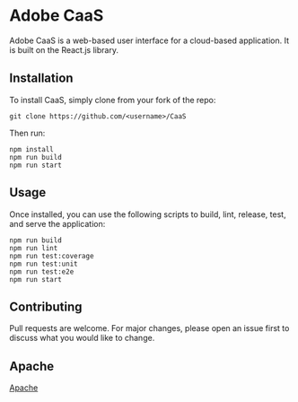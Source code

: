 # Adobe CaaS

Adobe CaaS is a web-based user interface for a cloud-based application. It is built on the React.js library.

## Installation

To install CaaS, simply clone from your fork of the repo:

```
git clone https://github.com/<username>/CaaS
```

Then run:
```
npm install
npm run build
npm run start
```

## Usage

Once installed, you can use the following scripts to build, lint, release, test, and serve the application:

```
npm run build
npm run lint
npm run test:coverage
npm run test:unit
npm run test:e2e
npm run start
```

## Contributing

Pull requests are welcome. For major changes, please open an issue first to discuss what you would like to change.

## Apache

[Apache](https://choosealicense.com/licenses/apache/)
